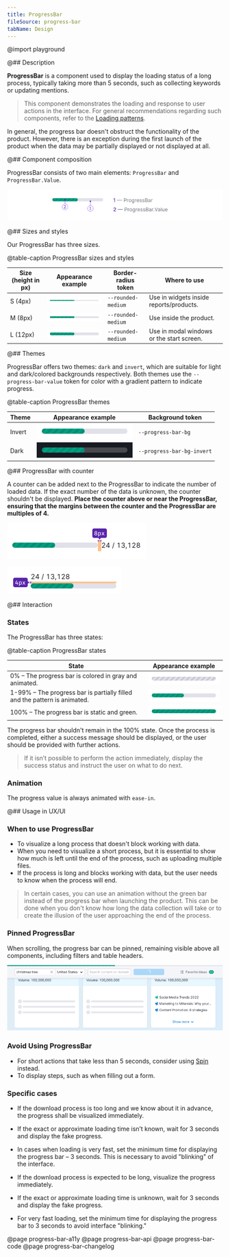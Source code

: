 ```yaml
---
title: ProgressBar
fileSource: progress-bar
tabName: Design
---
```


@import playground

@## Description

**ProgressBar** is a component used to display the loading status of a long process, typically taking more than 5 seconds, such as collecting keywords or updating mentions.

> This component demonstrates the loading and response to user actions in the interface. For general recommendations regarding such components, refer to the [Loading patterns](/patterns/loading-states/).

In general, the progress bar doesn't obstruct the functionality of the product. However, there is an exception during the first launch of the product when the data may be partially displayed or not displayed at all.

@## Component composition

ProgressBar consists of two main elements: `ProgressBar` and `ProgressBar.Value`.

![](static/progressbar-composition.png)

@## Sizes and styles

Our ProgressBar has three sizes.

@table-caption ProgressBar sizes and styles

| Size (height in px) | Appearance example   | Border-radius token     | Where to use        |
| ------------------- | -------------------- | ----------------------- | ------------------- |
| S (4px)    | ![](static/size-s.png) | `--rounded-medium`  | Use in widgets inside reports/products.                               |
| M (8px)    | ![](static/size-m.png) | `--rounded-medium`  | Use inside the product.                                               |
| L (12px)    | ![](static/size-l.png) | `--rounded-medium` | Use in modal windows or the start screen. |

@## Themes

ProgressBar offers two themes: `dark` and `invert`, which are suitable for light and dark/colored backgrounds respectively. Both themes use the `--progress-bar-value` token for color with a gradient pattern to indicate progress.

@table-caption ProgressBar themes

| Theme  | Appearance example       | Background token            |
| ------ | ------------------------ | --------------------------- |
| Invert | ![](static/size-l.png)   | `--progress-bar-bg`         |
| Dark   | ![](static/dark-theme.png) | `--progress-bar-bg-invert`|

@## ProgressBar with counter

A counter can be added next to the ProgressBar to indicate the number of loaded data. If the exact number of the data is unknown, the counter shouldn't be displayed. **Place the counter above or near the ProgressBar, ensuring that the margins between the counter and the ProgressBar are multiples of 4.**

![](static/progressbar-counter.png)

![](static/progressbar-counter-above.png)

@## Interaction

### States

The ProgressBar has three states:

@table-caption ProgressBar states

| State | Appearance example  |
| ----- | ------------------- |
| 0% – The progress bar is colored in gray and animated. | ![](static/loading-gray.png) |
| 1-99% – The progress bar is partially filled and the pattern is animated. | ![](static/size-l.png) |
| 100% – The progress bar is static and green. | ![](static/loaded.png) |

The progress bar shouldn't remain in the 100% state. Once the process is completed, either a success message should be displayed, or the user should be provided with further actions.

> If it isn’t possible to perform the action immediately, display the success status and instruct the user on what to do next.

### Animation

The progress value is always animated with `ease-in`.

@## Usage in UX/UI

### When to use ProgressBar

- To visualize a long process that doesn't block working with data.
- When you need to visualize a short process, but it is essential to show how much is left until the end of the process, such as uploading multiple files.
- If the process is long and blocks working with data, but the user needs to know when the process will end.

> In certain cases, you can use an animation without the green bar instead of the progress bar when launching the product. This can be done when you don't know how long the data collection will take or to create the illusion of the user approaching the end of the process.

### Pinned ProgressBar

When scrolling, the progress bar can be pinned, remaining visible above all components, including filters and table headers.

![](static/progressbar-sticky.png)

### Avoid Using ProgressBar

- For short actions that take less than 5 seconds, consider using [Spin](/components/spin/) instead.
- To display steps, such as when filling out a form.

### Specific cases

- If the download process is too long and we know about it in advance, the progress shall be visualized immediately.
- If the exact or approximate loading time isn’t known, wait for 3 seconds and display the fake progress.
- In cases when loading is very fast, set the minimum time for displaying the progress bar – 3 seconds. This is necessary to avoid "blinking" of the interface.
  
- If the download process is expected to be long, visualize the progress immediately.
- If the exact or approximate loading time is unknown, wait for 3 seconds and display the fake progress.
- For very fast loading, set the minimum time for displaying the progress bar to 3 seconds to avoid interface "blinking."

@page progress-bar-a11y
@page progress-bar-api
@page progress-bar-code
@page progress-bar-changelog
